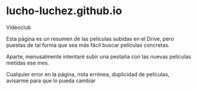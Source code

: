 # lucho-luchez.github.io
Videoclub

Esta página es un resumen de las películas subidas en el Drive, pero puestas de tal forma que sea más fácil buscar películas concretas.

Aparte, menusalmente intentaré subir una pestaña con las nuevas películas metidas ese mes.

Cualquier error en la página, nota errónea, duplicidad de películas, avisarme para que lo pueda cambiar
